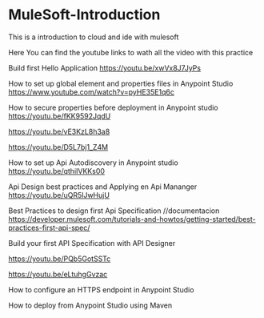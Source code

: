 # MuleSoft-Introduction
This is a introduction to cloud and ide with mulesoft

Here You can find the youtube links to wath all the video with this practice


Build first Hello Application
https://youtu.be/xwVx8J7JyPs

How to set up global element and properties files in Anypoint Studio
https://www.youtube.com/watch?v=pyHE35E1q6c

How to secure properties before deployment in Anypoint studio
https://youtu.be/fKK9592JqdU

https://youtu.be/vE3KzL8h3a8

https://youtu.be/D5L7bj1_Z4M

How to set up Api Autodiscovery in Anypoint studio
https://youtu.be/qthiIVKKs00

Api Design best practices and Applying en Api Mananger
https://youtu.be/uQR5lJwHujU

Best Practices to design first Api Specification //documentacion
https://developer.mulesoft.com/tutorials-and-howtos/getting-started/best-practices-first-api-spec/

Build your first API Specification with API Designer

https://youtu.be/PQb5GotSSTc

https://youtu.be/eLtuhgGvzac

How to configure an HTTPS endpoint in Anypoint Studio


How to deploy from Anypoint Studio using Maven








